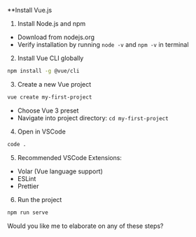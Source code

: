 **Install Vue.js

1. Install Node.js and npm
- Download from nodejs.org
- Verify installation by running `node -v` and `npm -v` in terminal

2. Install Vue CLI globally
```bash
npm install -g @vue/cli
```

3. Create a new Vue project
```bash
vue create my-first-project
```
- Choose Vue 3 preset
- Navigate into project directory: `cd my-first-project`

4. Open in VSCode
```bash
code .
```

5. Recommended VSCode Extensions:
- Volar (Vue language support)
- ESLint
- Prettier

6. Run the project
```bash
npm run serve
```

Would you like me to elaborate on any of these steps?
